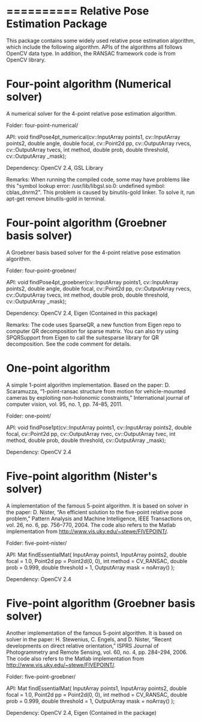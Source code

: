 ==========
Relative Pose Estimation Package
==========

This package contains some widely used relative pose estimation algorithm, which include the following algorithm. APIs of the algorithms all follows OpenCV data type. In addition, the RANSAC framework code is from OpenCV library. 

Four-point algorithm (Numerical solver)
==========

A numerical solver for the 4-point relative pose estimation algorithm. 

Folder: four-point-numerical/

API:  void findPose4pt\_numerical(cv::InputArray points1, cv::InputArray points2, 
              double angle, double focal, cv::Point2d pp, 
              cv::OutputArray rvecs, cv::OutputArray tvecs, 
              int method, double prob, double threshold, cv::OutputArray _mask); 

Dependency: OpenCV 2.4, GSL Library

Remarks: When running the compiled code, some may have problems like this "symbol lookup error: /usr/lib/libgsl.so.0: undefined symbol: cblas\_dnrm2". This problem is caused by binutils-gold linker. To solve it, run apt-get remove binutils-gold in terminal. 

Four-point algorithm (Groebner basis solver)
==========

A Groebner basis based solver for the 4-point relative pose estimation algorithm. 

Folder: four-point-groebner/

API:  void findPose4pt\_groebner(cv::InputArray points1, cv::InputArray points2, 
              double angle, double focal, cv::Point2d pp, 
              cv::OutputArray rvecs, cv::OutputArray tvecs, 
              int method, double prob, double threshold, cv::OutputArray _mask); 

Dependency: OpenCV 2.4, Eigen (Contained in this package)

Remarks: The code uses SparseQR, a new function from Eigen repo to computer QR decomposition for sparse matrix. You can also try using SPQRSupport from Eigen to call the suitesparse library for QR decomposition. See the code comment for details. 

One-point algorithm 
==========

A simple 1-point algorithm implementation. Based on the paper: 
D. Scaramuzza, “1-point-ransac structure from motion for vehicle-mounted cameras by exploiting non-holonomic constraints,” International journal of computer vision, vol. 95, no. 1, pp. 74–85, 2011.

Folder: one-point/

API: void findPose1pt(cv::InputArray points1, cv::InputArray points2, 
              double focal, cv::Point2d pp, 
              cv::OutputArray rvec, cv::OutputArray tvec, 
              int method, double prob, double threshold, cv::OutputArray _mask); 

Dependency: OpenCV 2.4

Five-point algorithm (Nister's solver)
==========

A implementation of the famous 5-point algorithm. It is based on solver in the paper: 
D. Nister, “An efficient solution to the five-point relative pose problem,” Pattern Analysis and Machine Intelligence, IEEE Transactions on, vol. 26, no. 6, pp. 756–770, 2004. 
The code also refers to the Matlab implementation from http://www.vis.uky.edu/~stewe/FIVEPOINT/. 

Folder: five-point-nister/

API: Mat findEssentialMat( InputArray points1, InputArray points2, double focal = 1.0, Point2d pp = Point2d(0, 0), 
					int method = CV_RANSAC, 
					double prob = 0.999, double threshold = 1, OutputArray mask = noArray() ); 

Dependency: OpenCV 2.4


Five-point algorithm (Groebner basis solver)
==========

Another implementation of the famous 5-point algorithm. It is based on solver in the paper: 
H. Stewenius, C. Engels, and D. Nister, “Recent developments on direct relative orientation,” ISPRS Journal of Photogrammetry and Remote Sensing, vol. 60, no. 4, pp. 284–294, 2006.
The code also refers to the Matlab implementation from http://www.vis.uky.edu/~stewe/FIVEPOINT/. 

Folder: five-point-groebner/

API: Mat findEssentialMat( InputArray points1, InputArray points2, double focal = 1.0, Point2d pp = Point2d(0, 0), 
					int method = CV_RANSAC, 
					double prob = 0.999, double threshold = 1, OutputArray mask = noArray() ); 

Dependency: OpenCV 2.4, Eigen (Contained in the package)

